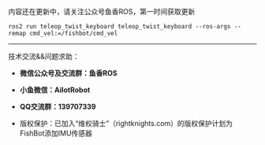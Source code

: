 内容还在更新中，请关注公众号鱼香ROS，第一时间获取更新

```
ros2 run teleop_twist_keyboard teleop_twist_keyboard --ros-args --remap cmd_vel:=/fishbot/cmd_vel
```



--------------

技术交流&&问题求助：

- **微信公众号及交流群：鱼香ROS**
- **小鱼微信：AiIotRobot**
- **QQ交流群：139707339**

- 版权保护：已加入“维权骑士”（rightknights.com）的版权保护计划为FishBot添加IMU传感器
